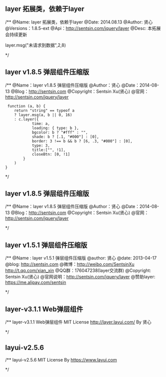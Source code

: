## layer 拓展类，依赖于layer
 /**
 @Name: layer 拓展类，依赖于layer
 @Date: 2014.08.13
 @Author: 贤心
 @Versions：1.8.5-ext
 @Api：http://sentsin.com/jquery/layer
 @Desc: 本拓展会持续更新
 
 layer.msg("未请求到数据",2,8)
 
 */
 
 
## layer v1.8.5 弹层组件压缩版
 /**
 @Name：layer v1.8.5 弹层组件压缩版
 @Author：贤心
 @Date：2014-08-13
 @Blog：http://sentsin.com
 @Copyright：Sentsin Xu(贤心)
 @官网：http://sentsin.com/jquery/layer
 
	 function (a, b) { 
		return "string" == typeof a 
		? layer.msg(a, b || 0, 16) 
		: c.layer({ 
				time: a, 
				loading: { type: b },
				bgcolor: b ? "#fff" : "", 
				shade: b ? [.1, "#000"] : [0], 
				border: 3 !== b && b ? [6, .3, "#000"] : [0], 
				type: 3, 
				title:["", !1], 
				closeBtn: [0, !1] 
			}
		) 
	}
		
 */
 
## layer v1.8.5 弹层组件压缩版
 /**
 @Name：layer v1.8.5 弹层组件压缩版
 @Author：贤心
 @Date：2014-08-13
 @Blog：http://sentsin.com
 @Copyright：Sentsin Xu(贤心)
 @官网：http://sentsin.com/jquery/layer
        
 */
 
## layer v1.5.1 弹层组件压缩版
 /**
 @Name : layer v1.5.1 弹层组件压缩版
 @author: 贤心
 @date: 2013-04-17
 @blog: http://sentsin.com
 @微博：http://weibo.com/SentsinXu
		http://t.qq.com/xian_xin
 @QQ群：176047238(layer交流群)
 @Copyright: Sentsin Xu(贤心)
 @官网说明：http://sentsin.com/jquery/layer
 @赞助layer: https://me.alipay.com/sentsin
		
 */
 
## layer-v3.1.1 Web弹层组件
 /**
  layer-v3.1.1 Web弹层组件 MIT License  http://layer.layui.com/  By 贤心 
 
 */
 
## layui-v2.5.6
 /**
 layui-v2.5.6 MIT License By https://www.layui.com 
 
 */